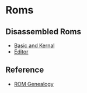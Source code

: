 # Roms

## Disassembled Roms

* [Basic and Kernal](http://www.zimmers.net/anonftp/pub/cbm/src/pet/pet_rom4_disassembly.txt)
* [Editor](http://www.zimmers.net/anonftp/pub/cbm/firmware/computers/pet/edit-4-40-n-60hz-901499-01.dis.txt)

## Reference

* [ROM Genealogy](http://penguincentral.com/retrocomputing/PET/petroms.pdf)
